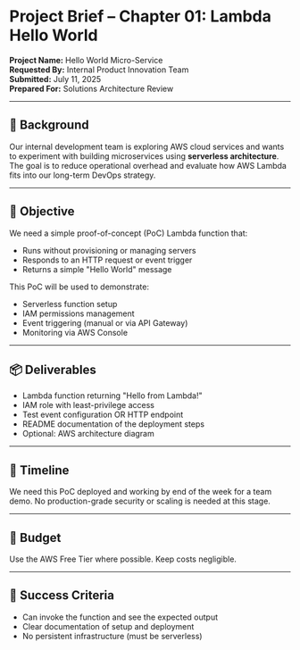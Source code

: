 # Project Brief – Chapter 01: Lambda Hello World

**Project Name:** Hello World Micro-Service  
**Requested By:** Internal Product Innovation Team  
**Submitted:** July 11, 2025  
**Prepared For:** Solutions Architecture Review  

---

## 🧩 Background
Our internal development team is exploring AWS cloud services and wants to experiment with building microservices using **serverless architecture**. The goal is to reduce operational overhead and evaluate how AWS Lambda fits into our long-term DevOps strategy.

---

## 🎯 Objective
We need a simple proof-of-concept (PoC) Lambda function that:
- Runs without provisioning or managing servers
- Responds to an HTTP request or event trigger
- Returns a simple "Hello World" message

This PoC will be used to demonstrate:
- Serverless function setup
- IAM permissions management
- Event triggering (manual or via API Gateway)
- Monitoring via AWS Console

---

## 📦 Deliverables
- Lambda function returning "Hello from Lambda!"
- IAM role with least-privilege access
- Test event configuration OR HTTP endpoint
- README documentation of the deployment steps
- Optional: AWS architecture diagram

---

## 📅 Timeline
We need this PoC deployed and working by end of the week for a team demo. No production-grade security or scaling is needed at this stage.

---

## 💸 Budget
Use the AWS Free Tier where possible. Keep costs negligible.

---

## 🧠 Success Criteria
- Can invoke the function and see the expected output
- Clear documentation of setup and deployment
- No persistent infrastructure (must be serverless)
